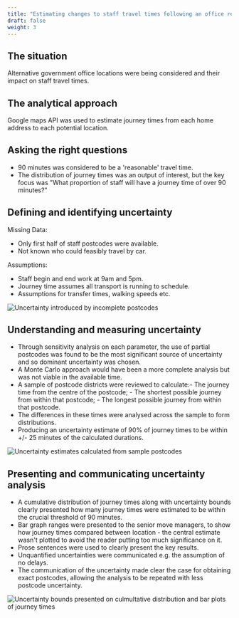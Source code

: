 ```yaml
---
title: "Estimating changes to staff travel times following an office relocation"
draft: false
weight: 3
---
```


## The situation


Alternative government office locations were being considered and their impact on staff travel times.

## The analytical approach

Google maps API was used to estimate journey times from each home address to each potential location.

## Asking the right questions

* 90 minutes was considered to be a 'reasonable' travel time.
* The distribution of journey times was an output of interest, but the key focus was "What proportion of staff will have a journey time of over 90 minutes?"

## Defining and identifying uncertainty

Missing Data:

* Only first half of staff postcodes were available.
* Not known who could feasibly travel by car.

Assumptions:

* Staff begin and end work at 9am and 5pm.
* Journey time assumes all transport is running to schedule.
* Assumptions for transfer times, walking speeds etc.



![Uncertainty introduced by incomplete postcodes](/images/staff_travel_1.png)



## Understanding and measuring uncertainty

* Through sensitivity analysis on each parameter, the use of partial postcodes was found to be the most significant source of uncertainty and so dominant uncertainty was chosen.
* A Monte Carlo approach would have been a more complete analysis but was not viable in the available time.
* A sample of postcode districts were reviewed to calculate:- The journey time from the centre of the postcode; - The shortest possible journey from within that postcode; - The longest possible journey from within that postcode.
* The differences in these times were analysed across the sample to form distributions.
* Producing an uncertainty estimate of 90% of journey times to be within +/- 25 minutes of the calculated durations.



![Uncertainty estimates calculated from sample postcodes](/images/staff_travel_2.png)



## Presenting and communicating uncertainty analysis

* A cumulative distribution of journey times along with uncertainty bounds clearly presented how many journey times were estimated to be within the crucial threshold of 90 minutes.
* Bar graph ranges were presented to the senior move managers, to show how journey times compared between location - the central estimate wasn't plotted to avoid the reader putting too much significance on it.
* Prose sentences were used to clearly present the key results.
* Unquantified uncertainties were communicated e.g. the assumption of no delays.
* The communication of the uncertainty made clear the case for obtaining exact postcodes, allowing the analysis to be repeated with less postcode uncertainty.


![Uncertainty bounds presented on culmultative distribution and bar plots of journey times](/images/staff_travel_3.png)


